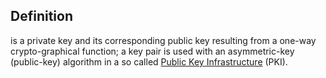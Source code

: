 ## Definition
is a private key and its corresponding public key resulting from a one-way crypto-graphical function; a key pair is used with an asymmetric-key (public-key) algorithm in a so called [Public Key Infrastructure](term_public-key-infrastructure) (PKI).